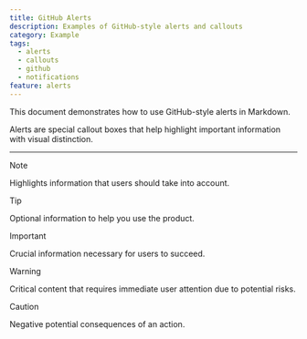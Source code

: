 ```yaml
---
title: GitHub Alerts
description: Examples of GitHub-style alerts and callouts
category: Example
tags:
  - alerts
  - callouts
  - github
  - notifications
feature: alerts
---
```


This document demonstrates how to use GitHub-style alerts in Markdown.

Alerts are special callout boxes that help highlight important information with visual distinction.

----

> [!NOTE]
> Highlights information that users should take into account.

> [!TIP]
> Optional information to help you use the product.

> [!IMPORTANT]
> Crucial information necessary for users to succeed.

> [!WARNING]
> Critical content that requires immediate user attention due to potential risks.

> [!CAUTION]
> Negative potential consequences of an action.

